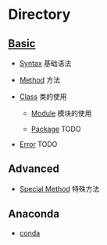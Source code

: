 # Directory

## [Basic](basic/README.md)

- [Syntax](basic/Syntax.md) 基础语法

- [Method](basic/Method/README.md) 方法

- [Class](basic/Class.md) 类的使用

  - [Module](basic/Module.md) 模块的使用

  - [Package](basic/Package.md) TODO

- [Error](basic/Error.md) TODO

## Advanced

- [Special Method](advanced/Special_Method.md) 特殊方法

## Anaconda

- [conda](conda/conda.md)
